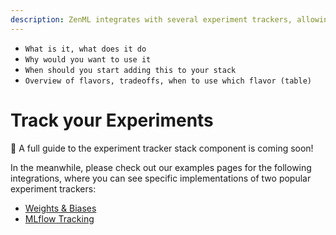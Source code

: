 ```yaml
---
description: ZenML integrates with several experiment trackers, allowing you to track model performance over time.
---
```


- `What is it, what does it do`
- `Why would you want to use it`
- `When should you start adding this to your stack`
- `Overview of flavors, tradeoffs, when to use which flavor (table)`

# Track your Experiments

🚧 A full guide to the experiment tracker stack component is coming soon!

In the meanwhile, please check out our examples pages for the following
integrations, where you can see specific implementations of two popular
experiment trackers:

- [Weights & Biases](https://github.com/zenml-io/zenml/tree/main/examples/wandb_tracking)
- [MLflow Tracking](https://github.com/zenml-io/zenml/tree/main/examples/mlflow_tracking)

